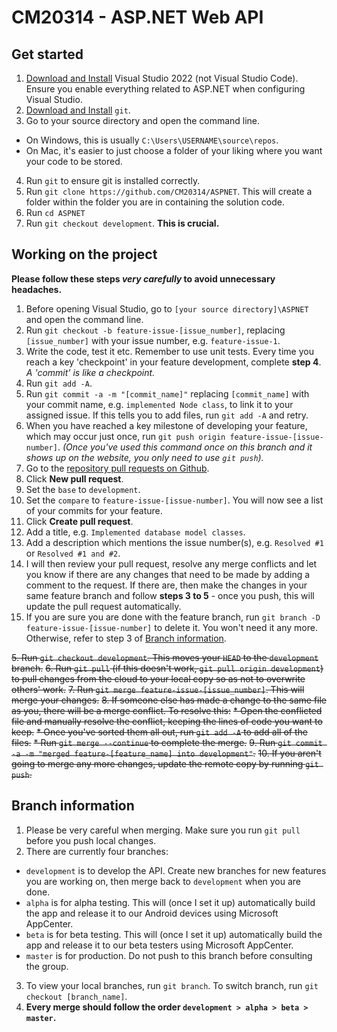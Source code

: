 ﻿# CM20314 - ASP.NET Web API

## Get started
1. [Download and Install](https://visualstudio.microsoft.com/downloads/) Visual Studio 2022 (not Visual Studio Code). Ensure you enable everything related to ASP.NET when configuring Visual Studio.
2. [Download and Install](https://git-scm.com/) `git`.
3. Go to your source directory and open the command line.
* On Windows, this is usually `C:\Users\USERNAME\source\repos`.
* On Mac, it's easier to just choose a folder of your liking where you want your code to be stored.
4. Run `git` to ensure git is installed correctly.
5. Run `git clone https://github.com/CM20314/ASPNET`. This will create a folder within the folder you are in containing the solution code.
6. Run `cd ASPNET`
6. Run `git checkout development`. **This is crucial.**

## Working on the project
**Please follow these steps *very carefully* to avoid unnecessary headaches.**
1. Before opening Visual Studio, go to `[your source directory]\ASPNET` and open the command line.
2. Run `git checkout -b feature-issue-[issue_number]`, replacing `[issue_number]` with your issue number, e.g. `feature-issue-1`.
3. Write the code, test it etc. Remember to use unit tests. Every time you reach a key 'checkpoint' in your feature development, complete **step 4**. *A 'commit' is like a checkpoint.*
4. Run `git add -A`.
5. Run `git commit -a -m "[commit_name]"` replacing `[commit_name]` with your commit name, e.g. `implemented Node class`, to link it to your assigned issue. If this tells you to add files, run `git add -A` and retry. 
6. When you have reached a key milestone of developing your feature, which may occur just once, run `git push origin feature-issue-[issue-number]`. *(Once you've used this command once on this branch and it shows up on the website, you only need to use `git push`).*
7. Go to the [repository pull requests on Github](https://github.com/CM20314/ASPNET/pulls).
8. Click **New pull request**.
9. Set the `base` to `development`.
10. Set the `compare` to `feature-issue-[issue-number]`. You will now see a list of your commits for your feature.
11. Click **Create pull request**.
12. Add a title, e.g. ```Implemented database model classes```.
13. Add a description which mentions the issue number(s), e.g. ```Resolved #1``` or ```Resolved #1 and #2```.
14. I will then review your pull request, resolve any merge conflicts and let you know if there are any changes that need to be made by adding a comment to the request. If there are, then make the changes in your same feature branch and follow **steps 3 to 5** - once you push, this will update the pull request automatically. 
15. If you are sure you are done with the feature branch, run `git branch -D feature-issue-[issue-number]` to delete it. You won't need it any more. Otherwise, refer to step 3 of [Branch information](#branch-information).

~~5. Run `git checkout development`. This moves your `HEAD` to the `development` branch.~~
~~6. Run `git pull` (if this doesn't work, `git pull origin development`) to pull changes from the cloud to your local copy so as not to overwrite others' work.~~
~~7. Run `git merge feature-issue-[issue_number]`. This will merge your changes.~~
~~8. If someone else has made a change to the same file as you, there will be a merge conflict. To resolve this:~~
~~* Open the conflicted file and manually resolve the conflict, keeping the lines of code you want to keep.~~
~~* Once you've sorted them all out, run `git add -A` to add all of the files.~~
~~* Run `git merge --continue` to complete the merge.~~
~~9. Run `git commit -a -m "merged feature-[feature_name] into development"`.~~
~~10. If you aren't going to merge any more changes, update the remote copy by running `git push`.~~

## Branch information
1. Please be very careful when merging. Make sure you run `git pull` before you push local changes.
2. There are currently four branches:
* `development` is to develop the API. Create new branches for new features you are working on, then merge back to `development` when you are done.
* `alpha` is for alpha testing. This will (once I set it up) automatically build the app and release it to our Android devices using Microsoft AppCenter.
* `beta` is for beta testing. This will (once I set it up) automatically build the app and release it to our beta testers using Microsoft AppCenter.
* `master` is for production. Do not push to this branch before consulting the group.
3. To view your local branches, run `git branch`. To switch branch, run `git checkout [branch_name]`.
4. **Every merge should follow the order `development > alpha > beta > master`.**
